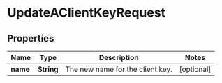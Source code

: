 

# UpdateAClientKeyRequest


## Properties

| Name | Type | Description | Notes |
|------------ | ------------- | ------------- | -------------|
|**name** | **String** | The new name for the client key. |  [optional] |



